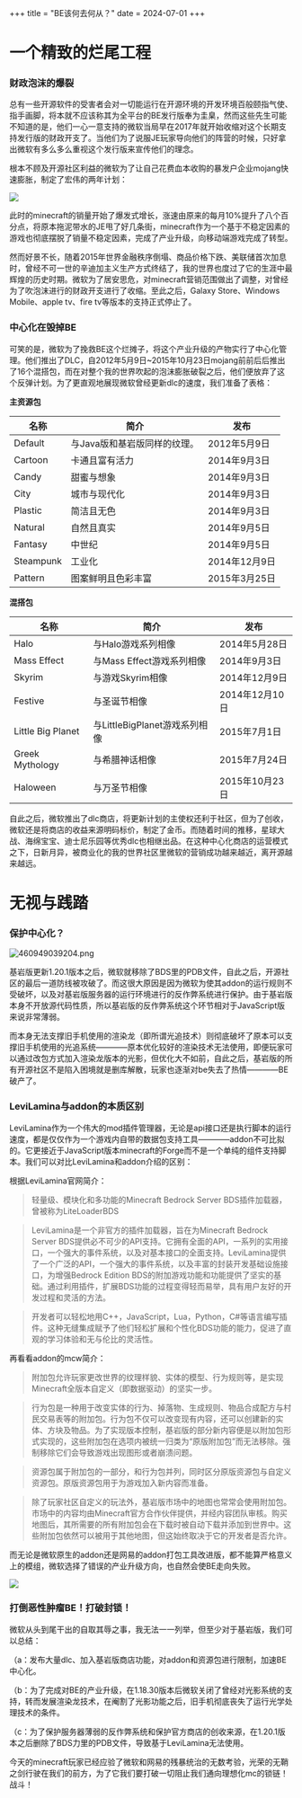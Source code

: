 +++
title = "BE该何去何从？"
date = 2024-07-01
+++

# 一个精致的烂尾工程

### 财政泡沫的爆裂

总有一些开源软件的受害者会对一切能运行在开源环境的开发环境百般颐指气使、指手画脚，将本就不应该称其为全平台的BE发行版奉为圭臬，然而这些先生可能不知道的是，他们一心一意支持的微软当局早在2017年就开始收缩对这个长期支持发行版的财政开支了。当他们为了说服JE玩家导向他们的阵营的时候，只好拿出微软有多么多么重视这个发行版来宣传他们的理念。

根本不顾及开源社区利益的微软为了让自己花费血本收购的暴发户企业mojang快速膨胀，制定了宏伟的两年计划：

![](https://zh.minecraft.wiki/images/thumb/Minecraft_Sales_Data.png/315px-Minecraft_Sales_Data.png?b08ba)

此时的minecraft的销量开始了爆发式增长，涨速由原来的每月10%提升了八个百分点，将原本拖泥带水的JE甩了好几条街，minecraft作为一个基于不稳定因素的游戏也彻底摆脱了销量不稳定因素，完成了产业升级，向移动端游戏完成了转型。

然而好景不长，随着2015年世界金融秩序倒塌、商品价格下跌、美联储首次加息时，曾经不可一世的辛迪加主义生产方式终结了，我的世界也度过了它的生涯中最辉煌的历史时期。微软为了居安思危，对minecraft营销范围做出了调整，对曾经为了吹泡沫进行的财政开支进行了收缩。至此之后，Galaxy Store、Windows Mobile、apple tv、fire tv等版本的支持正式停止了。

### 中心化在毁掉BE

可笑的是，微软为了挽救BE这个烂摊子，将这个产业升级的产物实行了中心化管理。他们推出了DLC，自2012年5月9日~2015年10月23日mojang前前后后推出了16个混搭包，而在对整个我的世界吹起的泡沫膨胀破裂之后，他们便放弃了这个反弹计划。为了更直观地展现微软曾经更新dlc的速度，我们准备了表格：

**主资源包**

|  名称     | 简介                         |  发布            |
| --------- | --------------------------- | ------------ |
| Default   |	与Java版和基岩版同样的纹理。 | 2012年5月9日 |
| Cartoon   |	卡通且富有活力              | 2014年9月3日 |
| Candy 	|  甜蜜与想象 	               | 2014年9月3日  |
| City 	    |  城市与现代化 	            | 2014年9月3日 |
| Plastic   |	简洁且无色 	               | 2014年9月3日 |
| Natural   |	自然且真实 	               | 2014年9月5日 |	
| Fantasy   |	中世纪 	                   | 2014年9月5日 |
| Steampunk |	工业化 	                   | 2014年12月9日 |	
| Pattern   |	图案鲜明且色彩丰富 	        | 2015年3月25日 |

**混搭包**

|  名称            |   简介             | 发布            | 
| ---------------  | ------------------ | ------------ |
| Halo 	           | 与Halo游戏系列相像  |	2014年5月28日 |
| Mass Effect 	   | 与Mass Effect游戏系列相像 	| 2014年9月3日 |	
| Skyrim 	           | 与游戏Skyrim相像 |	2014年12月9日 | 	
| Festive 	       | 与圣诞节相像  |   2014年12月10日 	|
| Little Big Planet  | 与LittleBigPlanet游戏系列相像 	| 2015年7月1日 |	
| Greek Mythology    | 与希腊神话相像  |	2015年7月24日 |	
| Haloween 	       | 与万圣节相像 	| 2015年10月23日 |

自此之后，微软推出了dlc商店，将更新计划的主使权还利于社区，但为了创收，微软还是将商店的收益来源明码标价，制定了金币。而随着时间的推移，星球大战、海绵宝宝、迪士尼乐园等优秀dlc也相继出品。在这种中心化商店的运营模式之下，日新月异，被商业化的我的世界社区里微软的营销成功越来越近，离开源越来越远。

# 无视与践踏

### 保护中心化？

![460949039204.png](https://img.picui.cn/free/2024/07/01/6682759f125bf.png)

基岩版更新1.20.1版本之后，微软就移除了BDS里的PDB文件，自此之后，开源社区的最后一道防线被攻破了。而这很大原因是因为微软为使其addon的运行规则不受破坏，以及对基岩版服务器的运行环境进行的反作弊系统进行保护。由于基岩版本身不开放源代码性质，所以基岩版的反作弊系统这个环节相对于JavaScript版来说非常薄弱。

而本身无法支撑旧手机使用的渲染龙（即所谓光追技术）则彻底破坏了原本可以支撑旧手机使用的光追系统————原本优化较好的渲染技术无法使用，即便玩家可以通过改包方式加入渲染龙版本的光影，但优化大不如前，自此之后，基岩版的所有开源社区不是陷入困境就是删库解散，玩家也逐渐对be失去了热情————BE破产了。

### LeviLamina与addon的本质区别

LeviLamina作为一个伟大的mod插件管理器，无论是api接口还是执行脚本的运行速度，都是仅仅作为一个游戏内自带的数据包支持工具————addon不可比拟的。它更接近于JavaScript版本minecraft的Forge而不是一个单纯的组件支持脚本。我们可以对比LeviLamina和addon介绍的区别：

根据LeviLamina官网简介：

>轻量级、模块化和多功能的Minecraft Bedrock Server BDS插件加载器，曾被称为LiteLoaderBDS

>LeviLamina是一个非官方的插件加载器，旨在为Minecraft Bedrock Server BDS提供必不可少的API支持。它拥有全面的API，一系列的实用接口，一个强大的事件系统，以及对基本接口的全面支持。LeviLamina提供了一个广泛的API，一个强大的事件系统，以及丰富的封装开发基础设施接口，为增强Bedrock Edition BDS的附加游戏功能和功能提供了坚实的基础。通过利用插件，扩展BDS功能的过程变得轻而易举，具有用户友好的开发过程和灵活的方法。

>开发者可以轻松地用C++，JavaScript，Lua，Python，C#等语言编写插件。这种无缝集成赋予了他们轻松扩展和个性化BDS功能的能力，促进了直观的学习体验和无与伦比的灵活性。

再看看addon的mcw简介：

>附加包允许玩家更改世界的纹理样貌、实体的模型、行为规则等，是实现Minecraft全版本自定义（即数据驱动）的坚实一步。

>行为包是一种用于改变实体的行为、掉落物、生成规则、物品合成配方与村民交易表等的附加包。行为包不仅可以改变现有内容，还可以创建新的实体、方块及物品。为了实现版本控制，基岩版的部分新内容便是以附加包形式实现的，这些附加包在选项内被统一归类为“原版附加包”而无法移除。强制移除它们会导致游戏出现图形或者崩溃问题。

>资源包属于附加包的一部分，和行为包并列，同时区分原版资源包与自定义资源包。原版资源包用于为游戏加入新内容而准备。

>除了玩家社区自定义的玩法外，基岩版市场中的地图也常常会使用附加包。市场中的内容均由Minecraft官方合作伙伴提供，并经内容团队审核。购买地图后，其所需要的所有附加包会在下载时被自动下载并添加到世界中。这些附加包依然可以被用于其他地图，但这始终取决于它的开发者是否允许。 

而无论是微软原生的addon还是网易的addon打包工具改进版，都不能算严格意义上的模组，微软选择了错误的产业升级方向，也自然会使BE走向失败。

![](https://api.star-history.com/svg?repos=LiteLDev/LeviLamina&type=Date)

### 打倒恶性肿瘤BE！打破封锁！

微软从头到尾干出的自取其辱之事，我无法一一列举，但至少对于基岩版，我们可以总结：

（a：发布大量dlc、加入基岩版商店功能，对addon和资源包进行限制，加速BE中心化。

（b：为了完成对BE的产业升级，在1.18.30版本后微软关闭了曾经对光影系统的支持，转而发展渲染龙技术，在阉割了光影功能之后，旧手机彻底丧失了运行光学处理技术的条件。

（c：为了保护服务器薄弱的反作弊系统和保护官方商店的创收来源，在1.20.1版本之后删除了BDS力里的PDB文件，导致基于LeviLamina无法使用。

今天的minecraft玩家已经应验了微软和网易的残暴统治的无数考验，光荣的无鞘之剑行驶在我们的前方，为了它我们要打破一切阻止我们通向理想化mc的锁链！战斗！
